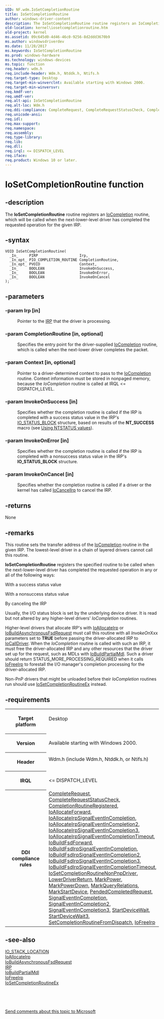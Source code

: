 ```yaml
---
UID: NF.wdm.IoSetCompletionRoutine
title: IoSetCompletionRoutine
author: windows-driver-content
description: The IoSetCompletionRoutine routine registers an IoCompletion routine, which will be called when the next-lower-level driver has completed the requested operation for the given IRP.
old-location: kernel\iosetcompletionroutine.htm
old-project: kernel
ms.assetid: 09c645d0-4d46-46c0-9256-8d2ddd3670b9
ms.author: windowsdriverdev
ms.date: 11/28/2017
ms.keywords: IoSetCompletionRoutine
ms.prod: windows-hardware
ms.technology: windows-devices
ms.topic: function
req.header: wdm.h
req.include-header: Wdm.h, Ntddk.h, Ntifs.h
req.target-type: Desktop
req.target-min-winverclnt: Available starting with Windows 2000.
req.target-min-winversvr: 
req.kmdf-ver: 
req.umdf-ver: 
req.alt-api: IoSetCompletionRoutine
req.alt-loc: Wdm.h
req.ddi-compliance: CompleteRequest, CompleteRequestStatusCheck, CompletionRoutineRegistered, IoAllocateForward, IoAllocateIrpSignalEventInCompletion, IoAllocateIrpSignalEventInCompletion2, IoAllocateIrpSignalEventInCompletion3, IoAllocateIrpSignalEventInCompletionTimeout, IoBuildFsdForward, IoBuildFsdIrpSignalEventInCompletion, IoBuildFsdIrpSignalEventInCompletion2, IoBuildFsdIrpSignalEventInCompletion3, IoBuildFsdIrpSignalEventInCompletionTimeout, IoSetCompletionRoutineNonPnpDriver, LowerDriverReturn, MarkPower, MarkPowerDown, MarkQueryRelations, MarkStartDevice, PendedCompletedRequest, SignalEventInCompletion, SignalEventInCompletion2, SignalEventInCompletion3, StartDeviceWait, StartDeviceWait3, SetCompletionRoutineFromDispatch, IoFreeIrp
req.unicode-ansi: 
req.idl: 
req.max-support: 
req.namespace: 
req.assembly: 
req.type-library: 
req.lib: 
req.dll: 
req.irql: <= DISPATCH_LEVEL
req.iface: 
req.product: Windows 10 or later.
---
```


# IoSetCompletionRoutine function



## -description
<p>The <b>IoSetCompletionRoutine</b> routine registers an <a href="..\wdm\nc-wdm-io-completion-routine.md">IoCompletion</a> routine, which will be called when the next-lower-level driver has completed the requested operation for the given IRP. </p>


## -syntax

````
VOID IoSetCompletionRoutine(
  _In_     PIRP                   Irp,
  _In_opt_ PIO_COMPLETION_ROUTINE CompletionRoutine,
  _In_opt_ PVOID                  Context,
  _In_     BOOLEAN                InvokeOnSuccess,
  _In_     BOOLEAN                InvokeOnError,
  _In_     BOOLEAN                InvokeOnCancel
);
````


## -parameters
<dl>

### -param Irp [in]

<dd>
<p>Pointer to the <a href="..\wdm\ns-wdm--irp.md">IRP</a> that the driver is processing. </p>
</dd>

### -param CompletionRoutine [in, optional]

<dd>
<p>Specifies the entry point for the driver-supplied <a href="..\wdm\nc-wdm-io-completion-routine.md">IoCompletion</a> routine, which is called when the next-lower driver completes the packet.</p>
</dd>

### -param Context [in, optional]

<dd>
<p>Pointer to a driver-determined context to pass to the <a href="..\wdm\nc-wdm-io-completion-routine.md">IoCompletion</a> routine. Context information must be stored in nonpaged memory, because the <i>IoCompletion</i> routine is called at IRQL &lt;= DISPATCH_LEVEL. </p>
</dd>

### -param InvokeOnSuccess [in]

<dd>
<p>Specifies whether the completion routine is called if the IRP is completed with a success status value in the IRP's <a href="..\wdm\ns-wdm--io-status-block.md">IO_STATUS_BLOCK</a> structure, based on results of the <b>NT_SUCCESS</b> macro (see <a href="https://msdn.microsoft.com/library/windows/hardware/ff565436">Using NTSTATUS values</a>). </p>
</dd>

### -param InvokeOnError [in]

<dd>
<p>Specifies whether the completion routine is called if the IRP is completed with a nonsuccess status value in the IRP's <b>IO_STATUS_BLOCK</b> structure.</p>
</dd>

### -param InvokeOnCancel [in]

<dd>
<p>Specifies whether the completion routine is called if a driver or the kernel has called <a href="..\wdm\nf-wdm-iocancelirp.md">IoCancelIrp</a> to cancel the IRP.</p>
</dd>
</dl>

## -returns
<p>None</p>

## -remarks
<p>This routine sets the transfer address of the <a href="..\wdm\nc-wdm-io-completion-routine.md">IoCompletion</a> routine in the given IRP. The lowest-level driver in a chain of layered drivers cannot call this routine.</p>

<p><b>IoSetCompletionRoutine</b> registers the specified routine to be called when the next-lower-level driver has completed the requested operation in any or all of the following ways:</p>

<p>With a success status value</p>

<p>With a nonsuccess status value</p>

<p>By canceling the IRP</p>

<p>Usually, the I/O status block is set by the underlying device driver. It is read but not altered by any higher-level drivers' <i>IoCompletion</i> routines.</p>

<p>Higher-level drivers that allocate IRP's with <a href="..\wdm\nf-wdm-ioallocateirp.md">IoAllocateIrp</a> or <a href="..\wdm\nf-wdm-iobuildasynchronousfsdrequest.md">IoBuildAsynchronousFsdRequest</a> must call this routine with all <i>InvokeOn</i>Xxx parameters set to <b>TRUE</b> before passing the driver-allocated IRP to <a href="..\wdm\nf-wdm-iocalldriver.md">IoCallDriver</a>. When the <i>IoCompletion</i> routine is called with such an IRP, it must free the driver-allocated IRP and any other resources that the driver set up for the request, such as MDLs with <a href="..\wdm\nf-wdm-iobuildpartialmdl.md">IoBuildPartialMdl</a>. Such a driver should return STATUS_MORE_PROCESSING_REQUIRED when it calls <a href="..\wdm\nf-wdm-iofreeirp.md">IoFreeIrp</a> to forestall the I/O manager's completion processing for the driver-allocated IRP.</p>

<p>Non-PnP drivers that might be unloaded before their <i>IoCompletion</i> routines run should use <a href="..\wdm\nf-wdm-iosetcompletionroutineex.md">IoSetCompletionRoutineEx</a> instead.</p>

## -requirements
<table>
<tr>
<th width="30%">
<p>Target platform</p>
</th>
<td width="70%">
<dl>
<dt>Desktop</dt>
</dl>
</td>
</tr>
<tr>
<th width="30%">
<p>Version</p>
</th>
<td width="70%">
<p>Available starting with Windows 2000.</p>
</td>
</tr>
<tr>
<th width="30%">
<p>Header</p>
</th>
<td width="70%">
<dl>
<dt>Wdm.h (include Wdm.h, Ntddk.h, or Ntifs.h)</dt>
</dl>
</td>
</tr>
<tr>
<th width="30%">
<p>IRQL</p>
</th>
<td width="70%">
<p>&lt;= DISPATCH_LEVEL</p>
</td>
</tr>
<tr>
<th width="30%">
<p>DDI compliance rules</p>
</th>
<td width="70%">
<a href="devtest.wdm_completerequest">CompleteRequest</a>, <a href="devtest.wdm_completerequeststatuscheck">CompleteRequestStatusCheck</a>, <a href="devtest.wdm_completionroutineregistered">CompletionRoutineRegistered</a>, <a href="devtest.wdm_ioallocateforward">IoAllocateForward</a>, <a href="devtest.wdm_ioallocateirpsignaleventincompletion">IoAllocateIrpSignalEventInCompletion</a>, <a href="devtest.wdm_ioallocateirpsignaleventincompletion2">IoAllocateIrpSignalEventInCompletion2</a>, <a href="devtest.wdm_ioallocateirpsignaleventincompletion3">IoAllocateIrpSignalEventInCompletion3</a>, <a href="devtest.wdm_ioallocateirpsignaleventincompletiontimeout">IoAllocateIrpSignalEventInCompletionTimeout</a>, <a href="devtest.wdm_iobuildfsdforward">IoBuildFsdForward</a>, <a href="devtest.wdm_iobuildfsdirpsignaleventincompletion">IoBuildFsdIrpSignalEventInCompletion</a>, <a href="devtest.wdm_iobuildfsdirpsignaleventincompletion2">IoBuildFsdIrpSignalEventInCompletion2</a>, <a href="devtest.wdm_iobuildfsdirpsignaleventincompletion3">IoBuildFsdIrpSignalEventInCompletion3</a>, <a href="devtest.wdm_iobuildfsdirpsignaleventincompletiontimeout">IoBuildFsdIrpSignalEventInCompletionTimeout</a>, <a href="devtest.wdm_iosetcompletionroutinenonpnpdriver">IoSetCompletionRoutineNonPnpDriver</a>, <a href="devtest.wdm_lowerdriverreturn">LowerDriverReturn</a>, <a href="devtest.wdm_markpower">MarkPower</a>, <a href="devtest.wdm_markpowerdown">MarkPowerDown</a>, <a href="devtest.wdm_markqueryrelations">MarkQueryRelations</a>, <a href="devtest.wdm_markstartdevice">MarkStartDevice</a>, <a href="devtest.wdm_pendedcompletedrequest">PendedCompletedRequest</a>, <a href="devtest.wdm_signaleventincompletion">SignalEventInCompletion</a>, <a href="devtest.wdm_signaleventincompletion2">SignalEventInCompletion2</a>, <a href="devtest.wdm_signaleventincompletion3">SignalEventInCompletion3</a>, <a href="devtest.wdm_startdevicewait">StartDeviceWait</a>, <a href="devtest.wdm_startdevicewait3">StartDeviceWait3</a>, <a href="devtest.kmdf_setcompletionroutinefromdispatch">SetCompletionRoutineFromDispatch</a>, <a href="..\wdm\nf-wdm-iofreeirp.md">IoFreeIrp</a>
</td>
</tr>
</table>

## -see-also
<dl>
<dt>
<a href="..\wdm\ns-wdm--io-stack-location.md">IO_STACK_LOCATION</a>
</dt>
<dt>
<a href="..\wdm\nf-wdm-ioallocateirp.md">IoAllocateIrp</a>
</dt>
<dt>
<a href="..\wdm\nf-wdm-iobuildasynchronousfsdrequest.md">IoBuildAsynchronousFsdRequest</a>
</dt>
<dt>
<a href="..\wdm\ns-wdm--irp.md">IRP</a>
</dt>
<dt>
<a href="..\wdm\nf-wdm-iobuildpartialmdl.md">IoBuildPartialMdl</a>
</dt>
<dt>
<a href="..\wdm\nf-wdm-iofreeirp.md">IoFreeIrp</a>
</dt>
<dt>
<a href="..\wdm\nf-wdm-iosetcompletionroutineex.md">IoSetCompletionRoutineEx</a>
</dt>
</dl>
<p> </p>
<p> </p>
<p><a href="mailto:wsddocfb@microsoft.com?subject=Documentation%20feedback [kernel\kernel]:%20IoSetCompletionRoutine routine%20 RELEASE:%20(11/28/2017)&amp;body=%0A%0APRIVACY STATEMENT%0A%0AWe use your feedback to improve the documentation. We don't use your email address for any other purpose, and we'll remove your email address from our system after the issue that you're reporting is fixed. While we're working to fix this issue, we might send you an email message to ask for more info. Later, we might also send you an email message to let you know that we've addressed your feedback.%0A%0AFor more info about Microsoft's privacy policy, see http://privacy.microsoft.com/en-us/default.aspx." title="Send comments about this topic to Microsoft">Send comments about this topic to Microsoft</a></p>
